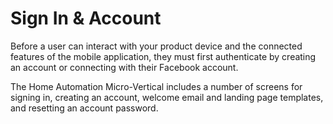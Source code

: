 # Sign In & Account

Before a user can interact with your product device and the connected features of the mobile application, they must first authenticate by creating an account or connecting with their Facebook account.

The Home Automation Micro-Vertical includes a number of screens for signing in, creating an account, welcome email and landing page templates, and resetting an account password.  


